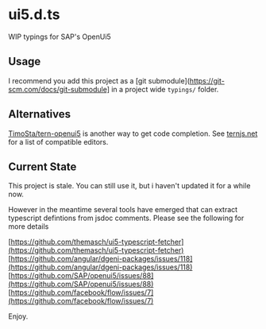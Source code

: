 # ui5.d.ts
WIP typings for SAP's OpenUi5

## Usage

I recommend you add this project as a [git submodule](https://git-scm.com/docs/git-submodule] in a project wide 
`typings/`  folder.

## Alternatives

[TimoSta/tern-openui5](https://github.com/TimoSta/tern-openui5) is another way to get code completion. See [ternjs.net](http://ternjs.net/) for a list of compatible editors. 


## Current State

This project is stale. You can still use it, but i haven't updated it for a while now. 

However in the meantime several tools have emerged that can extract typescript defintions from jsdoc comments. Please see the following for more details

[https://github.com/themasch/ui5-typescript-fetcher](https://github.com/themasch/ui5-typescript-fetcher)
[https://github.com/angular/dgeni-packages/issues/118](https://github.com/angular/dgeni-packages/issues/118)
[https://github.com/SAP/openui5/issues/88](https://github.com/SAP/openui5/issues/88)
[https://github.com/facebook/flow/issues/7](https://github.com/facebook/flow/issues/7)

Enjoy.
